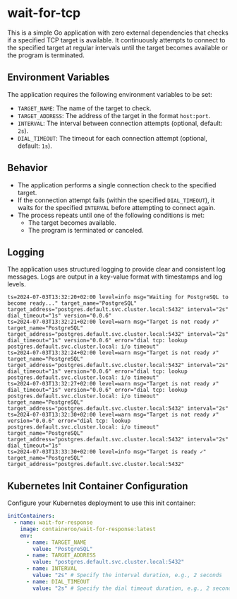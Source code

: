 # wait-for-tcp

This is a simple Go application with zero external dependencies that checks if a specified TCP target is available. It continuously attempts to connect to the specified target at regular intervals until the target becomes available or the program is terminated.

## Environment Variables

The application requires the following environment variables to be set:

- `TARGET_NAME`: The name of the target to check.
- `TARGET_ADDRESS`: The address of the target in the format `host:port`.
- `INTERVAL`: The interval between connection attempts (optional, default: `2s`).
- `DIAL_TIMEOUT`: The timeout for each connection attempt (optional, default: `1s`).

## Behavior

- The application performs a single connection check to the specified target.
- If the connection attempt fails (within the specified `DIAL_TIMEOUT`), it waits for the specified `INTERVAL` before attempting to connect again.
- The process repeats until one of the following conditions is met:
  - The target becomes available.
  - The program is terminated or canceled.

## Logging

The application uses structured logging to provide clear and consistent log messages. Logs are output in a key-value format with timestamps and log levels.

```
ts=2024-07-03T13:32:20+02:00 level=info msg="Waiting for PostgreSQL to become ready..." target_name="PostgreSQL" target_address="postgres.default.svc.cluster.local:5432" interval="2s" dial_timeout="1s" version="0.0.6"
ts=2024-07-03T13:32:21+02:00 level=warn msg="Target is not ready ✗" target_name="PostgreSQL" target_address="postgres.default.svc.cluster.local:5432" interval="2s" dial_timeout="1s" version="0.0.6" error="dial tcp: lookup postgres.default.svc.cluster.local: i/o timeout"
ts=2024-07-03T13:32:24+02:00 level=warn msg="Target is not ready ✗" target_name="PostgreSQL" target_address="postgres.default.svc.cluster.local:5432" interval="2s" dial_timeout="1s" version="0.0.6" error="dial tcp: lookup postgres.default.svc.cluster.local: i/o timeout"
ts=2024-07-03T13:32:27+02:00 level=warn msg="Target is not ready ✗" dial_timeout="1s" version="0.0.6" error="dial tcp: lookup postgres.default.svc.cluster.local: i/o timeout" target_name="PostgreSQL" target_address="postgres.default.svc.cluster.local:5432" interval="2s"
ts=2024-07-03T13:32:30+02:00 level=warn msg="Target is not ready ✗" version="0.0.6" error="dial tcp: lookup postgres.default.svc.cluster.local: i/o timeout" target_name="PostgreSQL" target_address="postgres.default.svc.cluster.local:5432" interval="2s" dial_timeout="1s"
ts=2024-07-03T13:33:30+02:00 level=info msg="Target is ready ✓" target_name="PostgreSQL" target_address="postgres.default.svc.cluster.local:5432"
```

## Kubernetes Init Container Configuration

Configure your Kubernetes deployment to use this init container:

```yaml
initContainers:
  - name: wait-for-response
    image: containeroo/wait-for-response:latest
    env:
      - name: TARGET_NAME
        value: "PostgreSQL"
      - name: TARGET_ADDRESS
        value: "postgres.default.svc.cluster.local:5432"
      - name: INTERVAL
        value: "2s" # Specify the interval duration, e.g., 2 seconds
      - name: DIAL_TIMEOUT
        value: "2s" # Specify the dial timeout duration, e.g., 2 seconds
```
